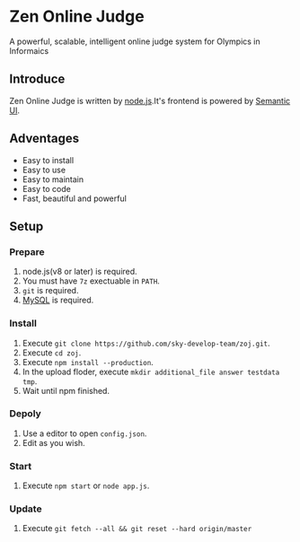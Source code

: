 # Zen Online Judge
A powerful, scalable, intelligent online judge system for Olympics in Informaics
## Introduce
Zen Online Judge is written by [node.js](https://nodejs.org).It's frontend is powered by [Semantic UI](https://semantic-ui.com/).
## Adventages
  - Easy to install
  - Easy to use
  - Easy to maintain
  - Easy to code
  - Fast, beautiful and powerful
## Setup
### Prepare
  1. node.js(v8 or later) is required.
  2. You must have ```7z``` exectuable in ```PATH```.
  3. ```git``` is required.
  4. [MySQL](https://www.mysql.com/) is required.
### Install
  1. Execute ```git clone https://github.com/sky-develop-team/zoj.git```.
  2. Execute ```cd zoj```.
  3. Execute ```npm install --production```.
  4. In the upload floder, execute ```mkdir additional_file answer testdata tmp```.
  5. Wait until npm finished.
### Depoly
  1. Use a editor to open ```config.json```.
  2. Edit as you wish.
### Start
  1. Execute ```npm start``` or ```node app.js```.
### Update
  1. Execute ```git fetch --all && git reset --hard origin/master```